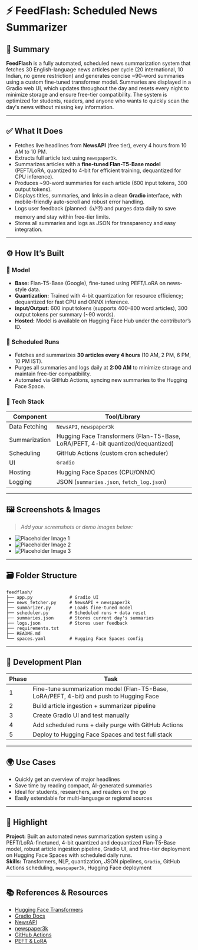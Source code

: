 # ⚡ FeedFlash: Scheduled News Summarizer

## 📌 Summary

**FeedFlash** is a fully automated, scheduled news summarization system that fetches 30 English-language news articles per cycle (20 international, 10 Indian, no genre restriction) and generates concise ~90-word summaries using a custom fine-tuned transformer model. Summaries are displayed in a Gradio web UI, which updates throughout the day and resets every night to minimize storage and ensure free-tier compatibility. The system is optimized for students, readers, and anyone who wants to quickly scan the day's news without missing key information.

---

## ✅ What It Does

- Fetches live headlines from **NewsAPI** (free tier), every 4 hours from 10 AM to 10 PM.
- Extracts full article text using `newspaper3k`.
- Summarizes articles with a **fine-tuned Flan-T5-Base model** (PEFT/LoRA, quantized to 4-bit for efficient training, dequantized for CPU inference).
- Produces ~90-word summaries for each article (600 input tokens, 300 output tokens).
- Displays titles, summaries, and links in a clean **Gradio** interface, with mobile-friendly auto-scroll and robust error handling.
- Logs user feedback (planned: 👍/👎) and purges data daily to save memory and stay within free-tier limits.
- Stores all summaries and logs as JSON for transparency and easy integration.

---

## ⚙️ How It’s Built

### 🧠 Model

- **Base:** Flan-T5-Base (Google), fine-tuned using PEFT/LoRA on news-style data.
- **Quantization:** Trained with 4-bit quantization for resource efficiency; dequantized for fast CPU and ONNX inference.
- **Input/Output:** 600 input tokens (supports 400–800 word articles), 300 output tokens per summary (~90 words).
- **Hosted:** Model is available on Hugging Face Hub under the contributor’s ID.

### 📅 Scheduled Runs

- Fetches and summarizes **30 articles every 4 hours** (10 AM, 2 PM, 6 PM, 10 PM IST).
- Purges all summaries and logs daily at **2:00 AM** to minimize storage and maintain free-tier compatibility.
- Automated via GitHub Actions, syncing new summaries to the Hugging Face Space.

### 🧰 Tech Stack

| Component       | Tool/Library                                   |
|-----------------|------------------------------------------------|
| Data Fetching   | `NewsAPI`, `newspaper3k`                      |
| Summarization   | Hugging Face Transformers (Flan-T5-Base, LoRA/PEFT, 4-bit quantized/dequantized) |
| Scheduling      | GitHub Actions (custom cron scheduler)         |
| UI              | `Gradio`                                      |
| Hosting         | Hugging Face Spaces (CPU/ONNX)                |
| Logging         | JSON (`summaries.json`, `fetch_log.json`)      |

---

## 🖼️ Screenshots & Images

> _Add your screenshots or demo images below:_

- ![Placeholder Image 1](https://placehold.co/600x400?text=FeedFlash+UI+Screenshot)
- ![Placeholder Image 2](https://placehold.co/600x400?text=Summary+View)
- ![Placeholder Image 3](https://placehold.co/600x400?text=Mobile+UI)

---

## 🗃️ Folder Structure

```text
feedflash/
├── app.py              # Gradio UI
├── news_fetcher.py     # NewsAPI + newspaper3k
├── summarizer.py       # Loads fine-tuned model
├── scheduler.py        # Scheduled runs + data reset
├── summaries.json      # Stores current day's summaries
├── logs.json           # Stores user feedback
├── requirements.txt
├── README.md
└── spaces.yaml         # Hugging Face Spaces config
```

---

## 🧪 Development Plan

| Phase | Task                                                    |
|-------|---------------------------------------------------------|
| 1     | Fine-tune summarization model (Flan-T5-Base, LoRA/PEFT, 4-bit) and push to Hugging Face |
| 2     | Build article ingestion + summarizer pipeline           |
| 3     | Create Gradio UI and test manually                      |
| 4     | Add scheduled runs + daily purge with GitHub Actions    |
| 5     | Deploy to Hugging Face Spaces and test full stack       |

---

## 🌍 Use Cases

- Quickly get an overview of major headlines
- Save time by reading compact, AI-generated summaries
- Ideal for students, researchers, and readers on the go
- Easily extendable for multi-language or regional sources

---

## 🧾 Highlight

**Project:** Built an automated news summarization system using a PEFT/LoRA-finetuned, 4-bit quantized and dequantized Flan-T5-Base model, robust article ingestion pipeline, Gradio UI, and free-tier deployment on Hugging Face Spaces with scheduled daily runs.  
**Skills:** Transformers, NLP, quantization, JSON pipelines, `Gradio`, GitHub Actions scheduling, `newspaper3k`, Hugging Face deployment

---

## 📚 References & Resources

- [Hugging Face Transformers](https://huggingface.co/docs/transformers/index)
- [Gradio Docs](https://gradio.app)
- [NewsAPI](https://newsapi.org/)
- [newspaper3k](https://newspaper.readthedocs.io/en/latest/)
- [GitHub Actions](https://docs.github.com/en/actions)
- [PEFT & LoRA](https://huggingface.co/docs/peft/index)
